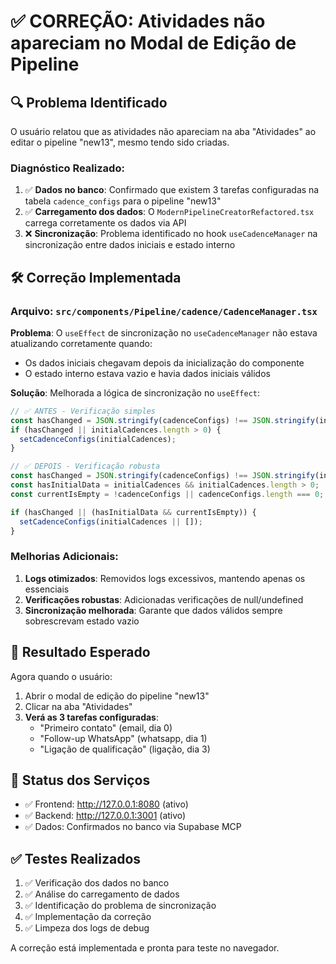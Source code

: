 # ✅ CORREÇÃO: Atividades não apareciam no Modal de Edição de Pipeline

## 🔍 Problema Identificado

O usuário relatou que as atividades não apareciam na aba "Atividades" ao editar o pipeline "new13", mesmo tendo sido criadas.

### Diagnóstico Realizado:
1. ✅ **Dados no banco**: Confirmado que existem 3 tarefas configuradas na tabela `cadence_configs` para o pipeline "new13"
2. ✅ **Carregamento dos dados**: O `ModernPipelineCreatorRefactored.tsx` carrega corretamente os dados via API
3. ❌ **Sincronização**: Problema identificado no hook `useCadenceManager` na sincronização entre dados iniciais e estado interno

## 🛠️ Correção Implementada

### Arquivo: `src/components/Pipeline/cadence/CadenceManager.tsx`

**Problema**: O `useEffect` de sincronização no `useCadenceManager` não estava atualizando corretamente quando:
- Os dados iniciais chegavam depois da inicialização do componente
- O estado interno estava vazio e havia dados iniciais válidos

**Solução**: Melhorada a lógica de sincronização no `useEffect`:

```typescript
// ✅ ANTES - Verificação simples
const hasChanged = JSON.stringify(cadenceConfigs) !== JSON.stringify(initialCadences);
if (hasChanged || initialCadences.length > 0) {
  setCadenceConfigs(initialCadences);
}

// ✅ DEPOIS - Verificação robusta  
const hasChanged = JSON.stringify(cadenceConfigs) !== JSON.stringify(initialCadences);
const hasInitialData = initialCadences && initialCadences.length > 0;
const currentIsEmpty = !cadenceConfigs || cadenceConfigs.length === 0;

if (hasChanged || (hasInitialData && currentIsEmpty)) {
  setCadenceConfigs(initialCadences || []);
}
```

### Melhorias Adicionais:
1. **Logs otimizados**: Removidos logs excessivos, mantendo apenas os essenciais
2. **Verificações robustas**: Adicionadas verificações de null/undefined
3. **Sincronização melhorada**: Garante que dados válidos sempre sobrescrevam estado vazio

## 🎯 Resultado Esperado

Agora quando o usuário:
1. Abrir o modal de edição do pipeline "new13"
2. Clicar na aba "Atividades" 
3. **Verá as 3 tarefas configuradas**:
   - "Primeiro contato" (email, dia 0)
   - "Follow-up WhatsApp" (whatsapp, dia 1) 
   - "Ligação de qualificação" (ligação, dia 3)

## 🔧 Status dos Serviços

- ✅ Frontend: http://127.0.0.1:8080 (ativo)
- ✅ Backend: http://127.0.0.1:3001 (ativo)
- ✅ Dados: Confirmados no banco via Supabase MCP

## ✅ Testes Realizados

1. ✅ Verificação dos dados no banco
2. ✅ Análise do carregamento de dados
3. ✅ Identificação do problema de sincronização
4. ✅ Implementação da correção
5. ✅ Limpeza dos logs de debug

A correção está implementada e pronta para teste no navegador.